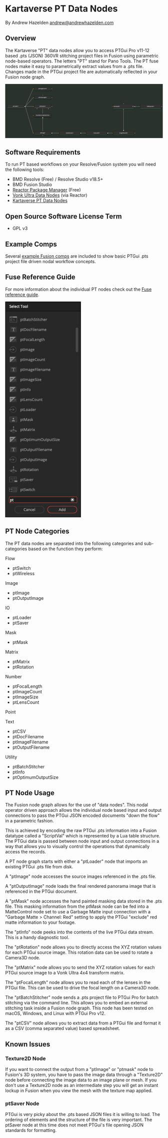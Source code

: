 # Kartaverse PT Data Nodes

By Andrew Hazelden <andrew@andrewhazelden.com>

## Overview

The Kartaverse "PT" data nodes allow you to access PTGui Pro v11-12 based .pts (JSON) 360VR stitching project files in Fusion using parametric node-based operators. The letters "PT" stand for Pano Tools. The PT fuse nodes make it easy to parametrically extract values from a .pts file. Changes made in the PTGui project file are automatically reflected in your Fusion node graph.

![FBX Export](images/comp-Demo-PT-FBX-Camera.png)

## Software Requirements

To run PT based workflows on your Resolve/Fusion system you will need the following tools:

- BMD Resolve (Free) / Resolve Studio v18.5+
- BMD Fusion Studio
- [Reactor Package Manager](https://www.steakunderwater.com/wesuckless/viewtopic.php?f=32&t=3067) (Free)
- [Vonk Ultra Data Nodes](https://gitlab.com/AndrewHazelden/Vonk) (via Reactor)
- [Kartaverse PT Data Nodes](https://github.com/Kartaverse/PT-Data-Nodes-Docs)

## Open Source Software License Term

- GPL v3

## Example Comps

Several [example Fusion comps](examples) are included to show basic PTGui .pts project file driven nodal workflow concepts.

## Fuse Reference Guide

For more information about the individual PT nodes check out the [Fuse reference guide](fuses).

![Select Tool](images/tip-selecttool.png)

## PT Node Categories

The PT data nodes are separated into the following categories and sub-categories based on the function they perform:

Flow
- ptSwitch
- ptWireless

Image
- ptImage
- ptOutputImage

IO
- ptLoader
- ptSaver

Mask
- ptMask

Matrix
- ptMatrix
- ptRotation

Number
- ptFocalLength
- ptImageCount
- ptImageSize
- ptLensCount

Point

Text
- ptCSV
- ptDocFilename
- ptImageFilename
- ptOutputFilename

Utility
- ptBatchStitcher
- ptInfo
- ptOptimumOutputSize


## PT Node Usage

The Fusion node graph allows for the use of "data nodes". This nodal operator driven approach allows the individual node based input and output connections to pass the PTGui JSON encoded documents "down the flow" in a parametric fashion.

This is achieved by encoding the raw PTGui .pts information into a Fusion datatype called a "ScriptVal" which is represented by a Lua table structure. The PTGui data is passed between node input and output connections in a way that allows you to visually control the operations that dynamically access the records.

A PT node graph starts with either a "ptLoader" node that imports an existing PTGui .pts file from disk.

A "ptImage" node accesses the source images referenced in the .pts file.

A "ptOutputImage" node loads the final rendered panorama image that is referenced in the PTGui document.

A "ptMask" node accesses the hand painted masking data stored in the .pts file. This masking information from the ptMask node can be fed into a MatteControl node set to use a Garbage Matte input connection with a "Garbage Matte > Channel: Red" setting to apply the PTGui "exclude" red matte information to your footage.

The "ptInfo" node peeks into the contents of the live PTGui data stream. This is a handy diagnostic tool.

The "ptRotation" node allows you to directly access the XYZ rotation values for each PTGui source image. This rotation data can be used to rotate a Camera3D node.

The "ptMatrix" node allows you to send the XYZ rotation values for each PTGui source image to a Vonk Ultra 4x4 transform matrix.

The "ptFocalLength" node allows you to read each of the lenses in the PTGui file. This can be used to drive the focal length on a Camera3D node.

The "ptBatchStitcher" node sends a .pts project file to PTGui Pro for batch stitching via the command line. This allows you to embed an external stitching task inside a Fusion node graph. This node has been tested on macOS, Windows, and Linux with PTGui Pro v12.

The "ptCSV" node allows you to extract data from a PTGui file and format it as a CSV (comma separated value) based spreadsheet.

## Known Issues

### Texture2D Node

If you want to connect the output from a "ptImage" or "ptmask" node to Fusion's 3D system, you have to pass the image data through a "Texture2D" node before connecting the image data to an image plane or mesh. If you don't use a Texture2D node as an intermediate step you will get an instant lockup in Fusion when you view the mesh with the texture map applied.

### ptSaver Node

PTGui is very picky about the .pts based JSON files it is willing to load. The ordering of elements and the structure of the file is very important. The ptSaver node at this time does not meet PTGui's file opening JSON standards for formatting.
